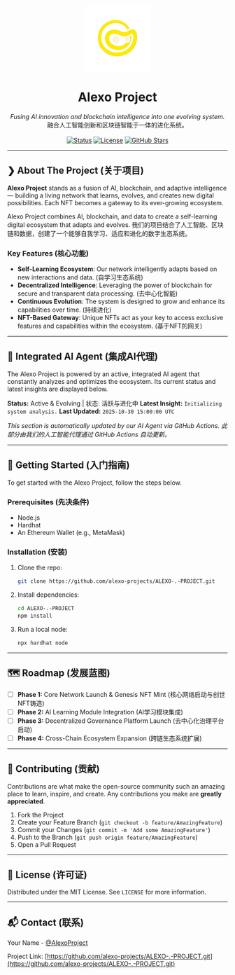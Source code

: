 <p align="center">
  <img src="assets/logo.png" alt="Alexo Project Logo" width="150"/>
</p>

<h1 align="center">Alexo Project</h1>

<p align="center">
  <em>Fusing AI innovation and blockchain intelligence into one evolving system.</em>
  <br/>
  融合人工智能创新和区块链智能于一体的进化系统。
  <br/><br/>
  <a href="#"><img src="https://img.shields.io/badge/status-evolving-blue?style=for-the-badge" alt="Status"></a>
  <a href="#"><img src="https://img.shields.io/badge/license-MIT-green?style=for-the-badge" alt="License"></a>
  <a href="[https://github.com/alexo-projects/ALEXO-.-PROJECT](https://github.com/alexo-projects/ALEXO-.-PROJECT.git)"><img src="https://img.shields.io/github/stars/alexo-projects/ALEXO-.-PROJECT?style=for-the-badge" alt="GitHub Stars"></a>
</p>

---

## ❯ About The Project (关于项目)

**Alexo Project** stands as a fusion of AI, blockchain, and adaptive intelligence — building a living network that learns, evolves, and creates new digital possibilities. Each NFT becomes a gateway to its ever-growing ecosystem.

Alexo Project combines AI, blockchain, and data to create a self-learning digital ecosystem that adapts and evolves. 我们的项目结合了人工智能、区块链和数据，创建了一个能够自我学习、适应和进化的数字生态系统。

### Key Features (核心功能)
- **Self-Learning Ecosystem**: Our network intelligently adapts based on new interactions and data. (自学习生态系统)
- **Decentralized Intelligence**: Leveraging the power of blockchain for secure and transparent data processing. (去中心化智能)
- **Continuous Evolution**: The system is designed to grow and enhance its capabilities over time. (持续进化)
- **NFT-Based Gateway**: Unique NFTs act as your key to access exclusive features and capabilities within the ecosystem. (基于NFT的网关)

---

## 🧠 Integrated AI Agent (集成AI代理)

The Alexo Project is powered by an active, integrated AI agent that constantly analyzes and optimizes the ecosystem. Its current status and latest insights are displayed below.

<!-- AI_STATUS_START -->
**Status:** Active & Evolving | 状态: 活跃与进化中
**Latest Insight:** `Initializing system analysis.`
**Last Updated:** `2025-10-30 15:00:00 UTC`
<!-- AI_STATUS_END -->

*This section is automatically updated by our AI Agent via GitHub Actions. 此部分由我们的人工智能代理通过 GitHub Actions 自动更新。*

---

## 🚀 Getting Started (入门指南)

To get started with the Alexo Project, follow the steps below.

### Prerequisites (先决条件)
- Node.js
- Hardhat
- An Ethereum Wallet (e.g., MetaMask)

### Installation (安装)
1.  Clone the repo:
    ```sh
    git clone https://github.com/alexo-projects/ALEXO-.-PROJECT.git
    ```
2.  Install dependencies:
    ```sh
    cd ALEXO-.-PROJECT
    npm install
    ```
3.  Run a local node:
    ```sh
    npx hardhat node
    ```

---

## 🗺️ Roadmap (发展蓝图)

-   [ ] **Phase 1:** Core Network Launch & Genesis NFT Mint (核心网络启动与创世NFT铸造)
-   [ ] **Phase 2:** AI Learning Module Integration (AI学习模块集成)
-   [ ] **Phase 3:** Decentralized Governance Platform Launch (去中心化治理平台启动)
-   [ ] **Phase 4:** Cross-Chain Ecosystem Expansion (跨链生态系统扩展)

---

## 🤝 Contributing (贡献)

Contributions are what make the open-source community such an amazing place to learn, inspire, and create. Any contributions you make are **greatly appreciated**.

1.  Fork the Project
2.  Create your Feature Branch (`git checkout -b feature/AmazingFeature`)
3.  Commit your Changes (`git commit -m 'Add some AmazingFeature'`)
4.  Push to the Branch (`git push origin feature/AmazingFeature`)
5.  Open a Pull Request

---

## 📜 License (许可证)

Distributed under the MIT License. See `LICENSE` for more information.

---

## 📬 Contact (联系)

Your Name - [@AlexoProject](https://x.com/AlexoProject)

Project Link: [https://github.com/alexo-projects/ALEXO-.-PROJECT.git](https://github.com/alexo-projects/ALEXO-.-PROJECT.git)
